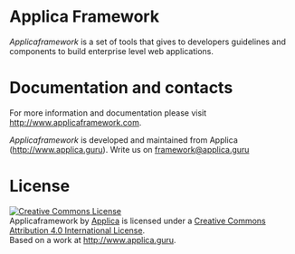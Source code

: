Applica Framework
=========
_Applicaframework_ is a set of tools that gives to developers guidelines and components to 
build enterprise level web applications.

Documentation and contacts
==============
For more information and documentation please visit http://www.applicaframework.com.

_Applicaframework_ is developed and maintained from Applica (http://www.applica.guru).
Write us on framework@applica.guru

License
============

<a rel="license" href="http://creativecommons.org/licenses/by/4.0/"><img alt="Creative Commons License" style="border-width:0" src="https://i.creativecommons.org/l/by/4.0/88x31.png" /></a><br /><span xmlns:dct="http://purl.org/dc/terms/" property="dct:title">Applicaframework</span> by <a xmlns:cc="http://creativecommons.org/ns#" href="http://www.applica.guru" property="cc:attributionName" rel="cc:attributionURL">Applica</a> is licensed under a <a rel="license" href="http://creativecommons.org/licenses/by/4.0/">Creative Commons Attribution 4.0 International License</a>.<br />Based on a work at <a xmlns:dct="http://purl.org/dc/terms/" href="http://www.applica.guru" rel="dct:source">http://www.applica.guru</a>.
